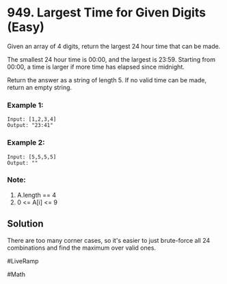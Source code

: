 # 949. Largest Time for Given Digits (Easy)

Given an array of 4 digits, return the largest 24 hour time that can be made.

The smallest 24 hour time is 00:00, and the largest is 23:59.  Starting from 00:00, a time is larger if more time has elapsed since midnight.

Return the answer as a string of length 5.  If no valid time can be made, return an empty string.

### Example 1:
```
Input: [1,2,3,4]
Output: "23:41"
```
### Example 2:
```
Input: [5,5,5,5]
Output: ""
```

### Note:
1. A.length == 4
2. 0 <= A[i] <= 9

## Solution
There are too many corner cases, so it's easier to just brute-force all 24 combinations and find the maximum over valid ones.

#LiveRamp

#Math
